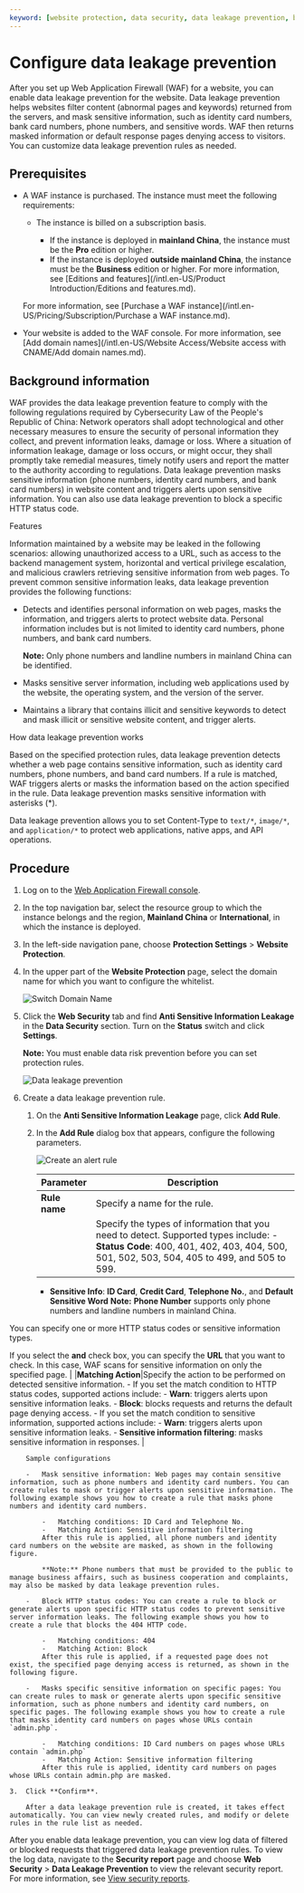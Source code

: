 ```yaml
---
keyword: [website protection, data security, data leakage prevention, block HTTP status code, sensitive information, blur, data masking]
---
```


# Configure data leakage prevention

After you set up Web Application Firewall \(WAF\) for a website, you can enable data leakage prevention for the website. Data leakage prevention helps websites filter content \(abnormal pages and keywords\) returned from the servers, and mask sensitive information, such as identity card numbers, bank card numbers, phone numbers, and sensitive words. WAF then returns masked information or default response pages denying access to visitors. You can customize data leakage prevention rules as needed.

## Prerequisites

-   A WAF instance is purchased. The instance must meet the following requirements:

    -   The instance is billed on a subscription basis.

        -   If the instance is deployed in **mainland China**, the instance must be the **Pro** edition or higher.
        -   If the instance is deployed **outside mainland China**, the instance must be the **Business** edition or higher.
        For more information, see [Editions and features](/intl.en-US/Product Introduction/Editions and features.md).

    For more information, see [Purchase a WAF instance](/intl.en-US/Pricing/Subscription/Purchase a WAF instance.md).

-   Your website is added to the WAF console. For more information, see [Add domain names](/intl.en-US/Website Access/Website access with CNAME/Add domain names.md).

## Background information

WAF provides the data leakage prevention feature to comply with the following regulations required by Cybersecurity Law of the People's Republic of China: Network operators shall adopt technological and other necessary measures to ensure the security of personal information they collect, and prevent information leaks, damage or loss. Where a situation of information leakage, damage or loss occurs, or might occur, they shall promptly take remedial measures, timely notify users and report the matter to the authority according to regulations. Data leakage prevention masks sensitive information \(phone numbers, identity card numbers, and bank card numbers\) in website content and triggers alerts upon sensitive information. You can also use data leakage prevention to block a specific HTTP status code.

Features

Information maintained by a website may be leaked in the following scenarios: allowing unauthorized access to a URL, such as access to the backend management system, horizontal and vertical privilege escalation, and malicious crawlers retrieving sensitive information from web pages. To prevent common sensitive information leaks, data leakage prevention provides the following functions:

-   Detects and identifies personal information on web pages, masks the information, and triggers alerts to protect website data. Personal information includes but is not limited to identity card numbers, phone numbers, and bank card numbers.

    **Note:** Only phone numbers and landline numbers in mainland China can be identified.

-   Masks sensitive server information, including web applications used by the website, the operating system, and the version of the server.
-   Maintains a library that contains illicit and sensitive keywords to detect and mask illicit or sensitive website content, and trigger alerts.

How data leakage prevention works

Based on the specified protection rules, data leakage prevention detects whether a web page contains sensitive information, such as identity card numbers, phone numbers, and band card numbers. If a rule is matched, WAF triggers alerts or masks the information based on the action specified in the rule. Data leakage prevention masks sensitive information with asterisks \(\*\).

Data leakage prevention allows you to set Content-Type to `text/*`, `image/*`, and `application/*` to protect web applications, native apps, and API operations.

## Procedure

1.  Log on to the [Web Application Firewall console](https://yundun.console.aliyun.com/?p=waf).

2.  In the top navigation bar, select the resource group to which the instance belongs and the region, **Mainland China** or **International**, in which the instance is deployed.

3.  In the left-side navigation pane, choose **Protection Settings** \> **Website Protection**.

4.  In the upper part of the **Website Protection** page, select the domain name for which you want to configure the whitelist.

    ![Switch Domain Name](https://static-aliyun-doc.oss-cn-hangzhou.aliyuncs.com/assets/img/en-US/8038549951/p77231.png)

5.  Click the **Web Security** tab and find **Anti Sensitive Information Leakage** in the **Data Security** section. Turn on the **Status** switch and click **Settings**.

    **Note:** You must enable data risk prevention before you can set protection rules.

    ![Data leakage prevention](https://static-aliyun-doc.oss-cn-hangzhou.aliyuncs.com/assets/img/en-US/1328549951/p74237.png)

6.  Create a data leakage prevention rule.

    1.  On the **Anti Sensitive Information Leakage** page, click **Add Rule**.

    2.  In the **Add Rule** dialog box that appears, configure the following parameters.

        ![Create an alert rule](https://static-aliyun-doc.oss-cn-hangzhou.aliyuncs.com/assets/img/en-US/1328549951/p74239.png)

        |Parameter|Description|
        |---------|-----------|
        |**Rule name**|Specify a name for the rule.|
        | |Specify the types of information that you need to detect. Supported types include:         -   **Status Code**: 400, 401, 402, 403, 404, 500, 501, 502, 503, 504, 405 to 499, and 505 to 599.
        -   **Sensitive Info**: **ID Card**, **Credit Card**, **Telephone No.**, and **Default Sensitive Word**
**Note:** **Phone Number** supports only phone numbers and landline numbers in mainland China.

You can specify one or more HTTP status codes or sensitive information types.

If you select the **and** check box, you can specify the **URL** that you want to check. In this case, WAF scans for sensitive information on only the specified page. |
        |**Matching Action**|Specify the action to be performed on detected sensitive information.         -   If you set the match condition to HTTP status codes, supported actions include:
            -   **Warn**: triggers alerts upon sensitive information leaks.
            -   **Block**: blocks requests and returns the default page denying access.
        -   If you set the match condition to sensitive information, supported actions include:
            -   **Warn**: triggers alerts upon sensitive information leaks.
            -   **Sensitive information filtering**: masks sensitive information in responses. |

        Sample configurations

        -   Mask sensitive information: Web pages may contain sensitive information, such as phone numbers and identity card numbers. You can create rules to mask or trigger alerts upon sensitive information. The following example shows you how to create a rule that masks phone numbers and identity card numbers.

            -   Matching conditions: ID Card and Telephone No.
            -   Matching Action: Sensitive information filtering
            After this rule is applied, all phone numbers and identity card numbers on the website are masked, as shown in the following figure.

            **Note:** Phone numbers that must be provided to the public to manage business affairs, such as business cooperation and complaints, may also be masked by data leakage prevention rules.

        -   Block HTTP status codes: You can create a rule to block or generate alerts upon specific HTTP status codes to prevent sensitive server information leaks. The following example shows you how to create a rule that blocks the 404 HTTP code.

            -   Matching conditions: 404
            -   Matching Action: Block
            After this rule is applied, if a requested page does not exist, the specified page denying access is returned, as shown in the following figure.

        -   Masks specific sensitive information on specific pages: You can create rules to mask or generate alerts upon specific sensitive information, such as phone numbers and identity card numbers, on specific pages. The following example shows you how to create a rule that masks identity card numbers on pages whose URLs contain `admin.php`.

            -   Matching conditions: ID Card numbers on pages whose URLs contain `admin.php`
            -   Matching Action: Sensitive information filtering
            After this rule is applied, identity card numbers on pages whose URLs contain admin.php are masked.

    3.  Click **Confirm**.

        After a data leakage prevention rule is created, it takes effect automatically. You can view newly created rules, and modify or delete rules in the rule list as needed.


After you enable data leakage prevention, you can view log data of filtered or blocked requests that triggered data leakage prevention rules. To view the log data, navigate to the **Security report** page and choose **Web Security** \> **Data Leakage Prevention** to view the relevant security report. For more information, see [View security reports](/intl.en-US/.md).

